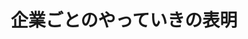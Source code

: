 ---
layout: ./src/html/tag.pug
type: 'tag'
title: '企業ごとのやっていきの表明'
desc: ''
name: 'company_announcement'
---
